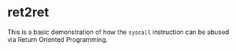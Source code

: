 # ret2ret

This is a basic demonstration of how the `syscall` instruction can be abused via Return Oriented Programming.
